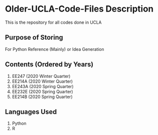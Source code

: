 # Older-UCLA-Code-Files Description
This is the repository for all codes done in UCLA
## Purpose of Storing 
For Python Reference (Mainly) or Idea Generation
## Contents (Ordered by Years)
1. EE247  (2020 Winter Quarter)
2. EE214A (2020 Winter Quarter)
3. EE243A (2020 Spring Quarter)
4. EE232E (2020 Spring Quarter)
5. EE214B (2020 Spring Quarter)
## Languages Used
1. Python
2. R
